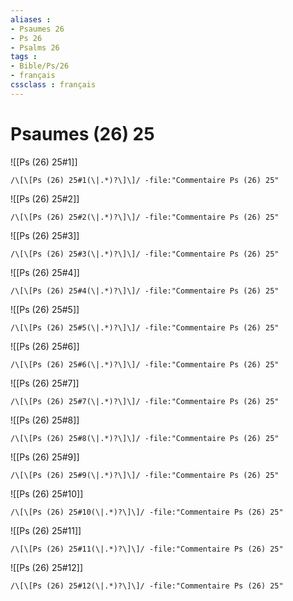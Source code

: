```yaml
---
aliases : 
- Psaumes 26
- Ps 26
- Psalms 26
tags : 
- Bible/Ps/26
- français
cssclass : français
---
```


# Psaumes (26) 25

![[Ps (26) 25#1]]

```query
/\[\[Ps (26) 25#1(\|.*)?\]\]/ -file:"Commentaire Ps (26) 25"
```

![[Ps (26) 25#2]]

```query
/\[\[Ps (26) 25#2(\|.*)?\]\]/ -file:"Commentaire Ps (26) 25"
```

![[Ps (26) 25#3]]

```query
/\[\[Ps (26) 25#3(\|.*)?\]\]/ -file:"Commentaire Ps (26) 25"
```

![[Ps (26) 25#4]]

```query
/\[\[Ps (26) 25#4(\|.*)?\]\]/ -file:"Commentaire Ps (26) 25"
```

![[Ps (26) 25#5]]

```query
/\[\[Ps (26) 25#5(\|.*)?\]\]/ -file:"Commentaire Ps (26) 25"
```

![[Ps (26) 25#6]]

```query
/\[\[Ps (26) 25#6(\|.*)?\]\]/ -file:"Commentaire Ps (26) 25"
```

![[Ps (26) 25#7]]

```query
/\[\[Ps (26) 25#7(\|.*)?\]\]/ -file:"Commentaire Ps (26) 25"
```

![[Ps (26) 25#8]]

```query
/\[\[Ps (26) 25#8(\|.*)?\]\]/ -file:"Commentaire Ps (26) 25"
```

![[Ps (26) 25#9]]

```query
/\[\[Ps (26) 25#9(\|.*)?\]\]/ -file:"Commentaire Ps (26) 25"
```

![[Ps (26) 25#10]]

```query
/\[\[Ps (26) 25#10(\|.*)?\]\]/ -file:"Commentaire Ps (26) 25"
```

![[Ps (26) 25#11]]

```query
/\[\[Ps (26) 25#11(\|.*)?\]\]/ -file:"Commentaire Ps (26) 25"
```

![[Ps (26) 25#12]]

```query
/\[\[Ps (26) 25#12(\|.*)?\]\]/ -file:"Commentaire Ps (26) 25"
```

